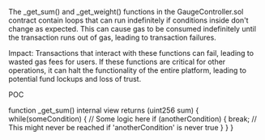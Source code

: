 The _get_sum() and _get_weight() functions in the GaugeController.sol contract contain loops that can run indefinitely if conditions inside don't change as expected. This can cause gas to be consumed indefinitely until the transaction runs out of gas, leading to transaction failures.

Impact:
Transactions that interact with these functions can fail, leading to wasted gas fees for users. If these functions are critical for other operations, it can halt the functionality of the entire platform, leading to potential fund lockups and loss of trust.

POC

 function _get_sum() internal view returns (uint256 sum) {
    while(someCondition) {
        // Some logic here
        if (anotherCondition) {
            break; // This might never be reached if 'anotherCondition' is never true
        }
    }
}
